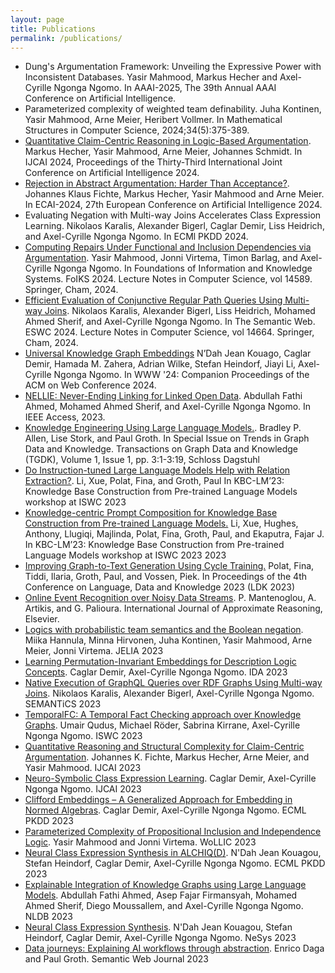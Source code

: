 ```yaml
---
layout: page
title: Publications
permalink: /publications/
---
```


* Dung's Argumentation Framework: Unveiling the  Expressive
Power with Inconsistent Databases. Yasir Mahmood, Markus Hecher and Axel-Cyrille Ngonga Ngomo. In AAAI-2025, The 39th Annual AAAI Conference on Artificial
Intelligence.
* Parameterized complexity of weighted team definability. Juha Kontinen, Yasir Mahmood, Arne Meier, Heribert Vollmer. In Mathematical Structures in Computer Science, 2024;34(5):375-389.
* [Quantitative Claim-Centric Reasoning in Logic-Based Argumentation](https://www.ijcai.org/proceedings/2024/377). Markus Hecher, Yasir Mahmood, Arne Meier, Johannes Schmidt. In IJCAI 2024, Proceedings of the Thirty-Third International
Joint Conference on Artificial Intelligence 2024.
* [Rejection in Abstract Argumentation: Harder Than Acceptance?](https://ebooks.iospress.nl/doi/10.3233/FAIA240867). Johannes Klaus Fichte, Markus Hecher, Yasir Mahmood and Arne
Meier. In ECAI-2024, 27th European Conference on Artificial
Intelligence 2024.
* Evaluating Negation with Multi-way Joins Accelerates Class Expression Learning. Nikolaos Karalis, Alexander Bigerl, Caglar Demir, Liss Heidrich, and Axel-Cyrille Ngonga Ngomo. In ECMl PKDD 2024.
* [Computing Repairs Under Functional and Inclusion Dependencies via Argumentation](https://doi.org/10.1007/978-3-031-56940-1_2). Yasir Mahmood, Jonni Virtema, Timon Barlag, and Axel-Cyrille Ngonga Ngomo. In Foundations of Information and Knowledge Systems. FoIKS 2024. Lecture Notes in Computer Science, vol 14589. Springer, Cham, 2024.
* [Efficient Evaluation of Conjunctive Regular Path Queries Using Multi-way Joins](https://doi.org/10.1007/978-3-031-60626-7_12). Nikolaos Karalis, Alexander Bigerl, Liss Heidrich, Mohamed Ahmed Sherif, and Axel-Cyrille Ngonga Ngomo. In The Semantic Web. ESWC 2024. Lecture Notes in Computer Science, vol 14664. Springer, Cham, 2024.
* [Universal Knowledge Graph Embeddings](https://doi.org/10.1145/3589335.3651978) N’Dah Jean Kouago, Caglar Demir, Hamada M. Zahera, Adrian Wilke, Stefan Heindorf, Jiayi Li, Axel-Cyrille Ngonga Ngomo. In WWW '24: Companion Proceedings of the ACM on Web Conference 2024.
* [NELLIE: Never-Ending Linking for Linked Open Data](https://ieeexplore.ieee.org/document/10198447). Abdullah Fathi Ahmed, Mohamed Ahmed Sherif, and Axel-Cyrille Ngonga Ngomo. In IEEE Access, 2023.
* [Knowledge Engineering Using Large Language Models.](https://doi.org/10.4230/TGDK.1.1.3). Bradley P. Allen, Lise Stork, and Paul Groth.  In Special Issue on Trends in Graph Data and Knowledge. Transactions on Graph Data and Knowledge (TGDK), Volume 1, Issue 1, pp. 3:1-3:19, Schloss Dagstuhl
* [Do Instruction-tuned Large Language Models Help with Relation Extraction?](https://ceur-ws.org/Vol-3577/paper15.pdf). Li, Xue, Polat, Fina, and Groth, Paul In KBC-LM’23: Knowledge Base Construction from Pre-trained Language Models workshop at ISWC 2023
* [Knowledge-centric Prompt Composition for Knowledge Base Construction from Pre-trained Language Models.](https://ceur-ws.org/Vol-3577/paper3.pdf) Li, Xue, Hughes, Anthony, Llugiqi, Majlinda, Polat, Fina, Groth, Paul, and Ekaputra, Fajar J. In KBC-LM’23: Knowledge Base Construction from Pre-trained Language Models workshop at ISWC 2023 2023
* [Improving Graph-to-Text Generation Using Cycle Training.](https://aclanthology.org/2023.ldk-1.24/) Polat, Fina, Tiddi, Ilaria, Groth, Paul, and Vossen, Piek. In Proceedings of the 4th Conference on Language, Data and Knowledge 2023 (LDK 2023)
* [Online Event Recognition over Noisy Data Streams](https://doi.org/10.1016/j.ijar.2023.108993). P. Mantenoglou, A. Artikis, and G. Palioura. International Journal of Approximate Reasoning, Elsevier.
* [Logics with probabilistic team semantics and the Boolean negation](https://papers.dice-research.org/2023/jelia_ProbTeamSemantics/public.pdf). Miika Hannula, Minna Hirvonen, Juha Kontinen, Yasir Mahmood, Arne Meier, Jonni Virtema. JELIA 2023
* [Learning Permutation-Invariant Embeddings for Description Logic Concepts](https://papers.dice-research.org/2023/IDA_NERO/public.pdf). Caglar Demir, Axel-Cyrille Ngonga Ngomo. IDA 2023
* [Native Execution of GraphQL Queries over RDF Graphs Using Multi-way Joins](https://papers.dice-research.org/2023/SEMANTICS_GraphQL/public.pdf). Nikolaos Karalis, Alexander Bigerl, Axel-Cyrille Ngonga Ngomo. SEMANTiCS 2023
* [TemporalFC: A Temporal Fact Checking approach over Knowledge Graphs](https://papers.dice-research.org/2023/ISWC_TemporalFC/public.pdf). Umair Qudus, Michael Röder, Sabrina Kirrane, Axel-Cyrille Ngonga Ngomo. ISWC 2023
* [Quantitative Reasoning and Structural Complexity for Claim-Centric Argumentation](https://doi.org/10.24963/ijcai.2023/358). Johannes K. Fichte, Markus Hecher, Arne Meier, and Yasir Mahmood. IJCAI 2023
* [Neuro-Symbolic Class Expression Learning](https://papers.dice-research.org/2023/IJCAI_DRILL/public.pdf). Caglar Demir, Axel-Cyrille Ngonga Ngomo. IJCAI 2023
* [Clifford Embeddings – A Generalized Approach for Embedding in Normed Algebras](https://papers.dice-research.org/2023/ECML_Clifford/public.pdf). Caglar Demir, Axel-Cyrille Ngonga Ngomo. ECML PKDD 2023
* [Parameterized Complexity of Propositional Inclusion and Independence Logic](https://papers.dice-research.org/2023/wollic_TeamSemantics/public.pdf). Yasir Mahmood and Jonni Virtema. WoLLIC 2023
* [Neural Class Expression Synthesis in ALCHIQ(D)](https://papers.dice-research.org/2023/ECML_NCES/public.pdf). N'Dah Jean Kouagou, Stefan Heindorf, Caglar Demir, Axel-Cyrille Ngonga Ngomo. ECML PKDD 2023
* [Explainable Integration of Knowledge Graphs using Large Language Models](https://rdcu.be/dh9VR). Abdullah Fathi Ahmed, Asep Fajar Firmansyah, Mohamed Ahmed Sherif, Diego Moussallem, and Axel-Cyrille Ngonga Ngomo. NLDB 2023
* [Neural Class Expression Synthesis](https://ceur-ws.org/Vol-3432/paper46.pdf). N'Dah Jean Kouagou, Stefan Heindorf, Caglar Demir, Axel-Cyrille Ngonga Ngomo. NeSys 2023
* [Data journeys: Explaining AI workflows through abstraction](https://content.iospress.com/articles/semantic-web/sw233407). Enrico Daga and Paul Groth. Semantic Web Journal 2023

